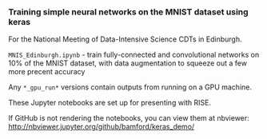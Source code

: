 ### Training simple neural networks on the MNIST dataset using keras

For the National Meeting of Data-Intensive Science CDTs in Edinburgh.

`MNIS_Edinburgh.ipynb` - train fully-connected and convolutional networks on 10% of the MNIST dataset, with data augmentation to squeeze out a few more precent accuracy

Any `*_gpu_run*` versions contain outputs from running on a GPU machine.

These Jupyter notebooks are set up for presenting with RISE.

If GitHub is not rendering the notebooks, you can view them at nbviewer:
http://nbviewer.jupyter.org/github/bamford/keras_demo/
